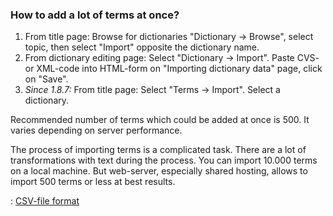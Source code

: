 ### How to add a lot of terms at once? ###

  1. From title page: Browse for dictionaries "Dictionary -> Browse", select topic, then select "Import" opposite the dictionary name.
  1. From dictionary editing page: Select "Dictionary -> Import". Paste CVS- or XML-code into HTML-form on "Importing dictionary data" page, click on "Save".
  1. _Since 1.8.7:_ From title page: Select "Terms -> Import". Select a dictionary.

Recommended number of terms which could be added at once is 500.
It varies depending on server performance.

The process of importing terms is a complicated task. There are a lot of
transformations with text during the process. You can import 10.000 terms on a local
machine. But web-server, especially shared hosting, allows to import 500 terms or
less at best results.

: [CSV-file format](KB1875151697.md)